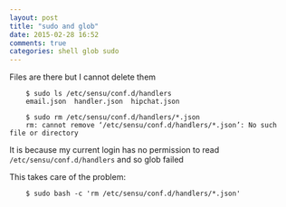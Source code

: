 ```yaml
---
layout: post
title: "sudo and glob"
date: 2015-02-28 16:52
comments: true
categories: shell glob sudo 
---
```


Files are there but I cannot delete them

        $ sudo ls /etc/sensu/conf.d/handlers
        email.json  handler.json  hipchat.json

        $ sudo rm /etc/sensu/conf.d/handlers/*.json
        rm: cannot remove ‘/etc/sensu/conf.d/handlers/*.json’: No such file or directory

It is because my current login has no permission to read `/etc/sensu/conf.d/handlers` and so glob failed

This takes care of the problem:

        $ sudo bash -c 'rm /etc/sensu/conf.d/handlers/*.json'

